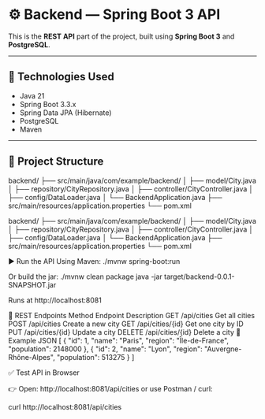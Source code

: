 # ⚙️ Backend — Spring Boot 3 API

This is the **REST API** part of the project, built using **Spring Boot 3** and **PostgreSQL**.

---

## 🧩 Technologies Used
- Java 21
- Spring Boot 3.3.x
- Spring Data JPA (Hibernate)
- PostgreSQL
- Maven

---

## 📁 Project Structure

backend/
├── src/main/java/com/example/backend/
│ ├── model/City.java
│ ├── repository/CityRepository.java
│ ├── controller/CityController.java
│ ├── config/DataLoader.java
│ └── BackendApplication.java
├── src/main/resources/application.properties
└── pom.xml

backend/
├── src/main/java/com/example/backend/
│ ├── model/City.java
│ ├── repository/CityRepository.java
│ ├── controller/CityController.java
│ ├── config/DataLoader.java
│ └── BackendApplication.java
├── src/main/resources/application.properties
└── pom.xml

▶️ Run the API
Using Maven:
./mvnw spring-boot:run

Or build the jar:
./mvnw clean package
java -jar target/backend-0.0.1-SNAPSHOT.jar


Runs at http://localhost:8081

🧠 REST Endpoints
Method	Endpoint	Description
GET	/api/cities	Get all cities
POST	/api/cities	Create a new city
GET	/api/cities/{id}	Get one city by ID
PUT	/api/cities/{id}	Update a city
DELETE	/api/cities/{id}	Delete a city
🧪 Example JSON
[
  { "id": 1, "name": "Paris", "region": "Île-de-France", "population": 2148000 },
  { "id": 2, "name": "Lyon", "region": "Auvergne-Rhône-Alpes", "population": 513275 }
]

✅ Test API in Browser

👉 Open: http://localhost:8081/api/cities
or use Postman / curl:

curl http://localhost:8081/api/cities


